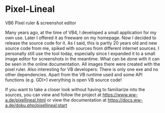 # Pixel-Lineal
VB6 Pixel ruler &amp; screenshot editor 

Many years ago, at the time of VB4, I developed a small application for my own use. Later I offered it as freeware on my homepage. Now I decided to release the source code for it. As I said, this is partly 20 years old and new source code from me, spiked with sources from different internet sources.
I personally still use the tool today, especially since I expanded it to a small image editor for screenshots in the meantime. What can be done with it can be seen in the online documentation. All images there were created with the pixel ruler. Also interesting for VB developers: There is only one exe and no other dependencies. Apart from the VB runtime used and some API functions (e.g. GDI+) everything is open VB source code!

If you want to take a closer look without having to familiarize into the sources, you can view and follow the project at
https://www.ww-a.de/pixellineal.html
or view the documentation at
https://docs.ww-a.de/doku.php/pixellineal:start

